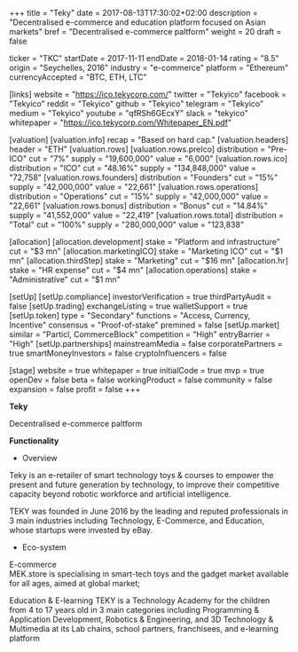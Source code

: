 +++
title = "Teky"
date = 2017-08-13T17:30:02+02:00
description = "Decentralised e-commerce and education platform focused on Asian markets"
bref = "Decentralised e-commerce paltform"
weight = 20
draft = false

ticker = "TKC"
startDate = 2017-11-11
endDate = 2018-01-14
rating = "8.5"
origin = "Seychelles, 2016"
industry = "e-commerce"
platform = "Ethereum"
currencyAccepted = "BTC, ETH, LTC"

[links]
  website = "https://ico.tekycorp.com/"
  twitter = "Tekyico"
  facebook = "Tekyico"
  reddit = "Tekyico"
  github = "Tekyico"
  telegram = "Tekyico"
  medium = "Tekyico"
  youtube = "qfRSh6GEcxY"
  slack = "tekyico"
  whitepaper = "https://ico.tekycorp.com/Whitepaper_EN.pdf"

[valuation]
  [valuation.info]
    recap = "Based on hard cap."
  [valuation.headers]
    header = "ETH"
  [valuation.rows]
    [valuation.rows.preIco]
      distribution = "Pre-ICO"
      cut = "7%"
      supply = "19,600,000"
      value = "6,000"
    [valuation.rows.ico]
      distribution = "ICO"
      cut = "48.16%"
      supply = "134,848,000"
      value = "72,758"
    [valuation.rows.founders]
      distribution = "Founders"
      cut = "15%"
      supply = "42,000,000"
      value = "22,661"
    [valuation.rows.operations]
      distribution = "Operations"
      cut = "15%"
      supply = "42,000,000"
      value = "22,661"
    [valuation.rows.bonus]
      distribution = "Bonus"
      cut = "14.84%"
      supply = "41,552,000"
      value = "22,419"
    [valuation.rows.total]
      distribution = "Total"
      cut = "100%"
      supply = "280,000,000"
      value = "123,838"

[allocation]
  [allocation.development]
    stake = "Platform and infrastructure"
    cut = "$3 mn"
  [allocation.marketingICO]
    stake = "Marketing ICO"
    cut = "$1 mn"
  [allocation.thirdStep]
    stake = "Marketing"
    cut = "$16 mn"
  [allocation.hr]
    stake = "HR expense"
    cut = "$4 mn"
  [allocation.operations]
    stake = "Administrative"
    cut = "$1 mn"

[setUp]
  [setUp.compliance]
    investorVerification = true
    thirdPartyAudit = false
  [setUp.trading]
    exchangeListing = true
    walletSupport = true
  [setUp.token]
    type = "Secondary"
    functions = "Access, Currency, Incentive"
    consensus = "Proof-of-stake"
    premined = false
  [setUp.market]
    similar = "Particl, CommerceBlock"
    competition = "High"
    entryBarrier = "High"
  [setUp.partnerships]
    mainstreamMedia = false
    corporatePartners = true
    smartMoneyInvestors = false
    cryptoInfluencers = false

[stage]
  website = true
  whitepaper = true
  initialCode = true
  mvp = true
  openDev = false
  beta = false
  workingProduct = false
  community = false
  expansion = false
  profit = false
+++

**Teky**

Decentralised e-commerce paltform

**Functionality**


* Overview

Teky is an e-retailer of smart technology toys & courses to empower the present and future generation by technology, to improve their competitive capacity beyond robotic workforce and artificial intelligence.  

TEKY was founded in June 2016 by the leading and reputed professionals in 3 main industries including Technology, E-Commerce, and Education, whose startups were invested by eBay.


* Eco-system

E-commerce  
MEK.store is specialising in smart-tech toys and the gadget market available for all ages, aimed at global market;

Education & E-learning
TEKY is a Technology Academy for the children from 4 to 17 years old in 3 main categories including Programming & Application Development, Robotics & Engineering, and 3D Technology & Multimedia at its Lab chains, school partners, franchisees, and e-learning platform

